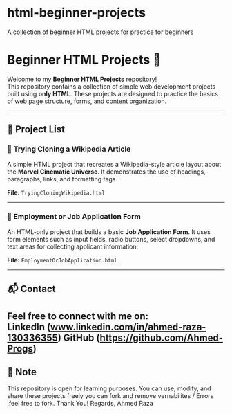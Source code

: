 # html-beginner-projects
A collection of beginner HTML projects for practice for beginners

# Beginner HTML Projects 🚀

Welcome to my **Beginner HTML Projects** repository!  
This repository contains a collection of simple web development projects built using **only HTML**. These projects are designed to practice the basics of web page structure, forms, and content organization.

---

## 📂 Project List

### 📄 Trying Cloning a Wikipedia Article
A simple HTML project that recreates a Wikipedia-style article layout about the **Marvel Cinematic Universe**. It demonstrates the use of headings, paragraphs, links, and formatting tags.

**File:** `TryingCloningWikipedia.html`

---

### 📄 Employment or Job Application Form
An HTML-only project that builds a basic **Job Application Form**. It uses form elements such as input fields, radio buttons, select dropdowns, and text areas for collecting applicant information.

**File:** `EmploymentOrJobApplication.html`

---

## 📬 Contact

Feel free to connect with me on:  
**LinkedIn** (www.linkedin.com/in/ahmed-raza-130336355)
**GitHub** (https://github.com/Ahmed-Progs)
---

## 📜 Note

This repository is open for learning purposes. You can use, modify, and share these projects freely you can fork and remove vernabilites / Errors ,feel free to fork. Thank You!
Regards,
Ahmed Raza

